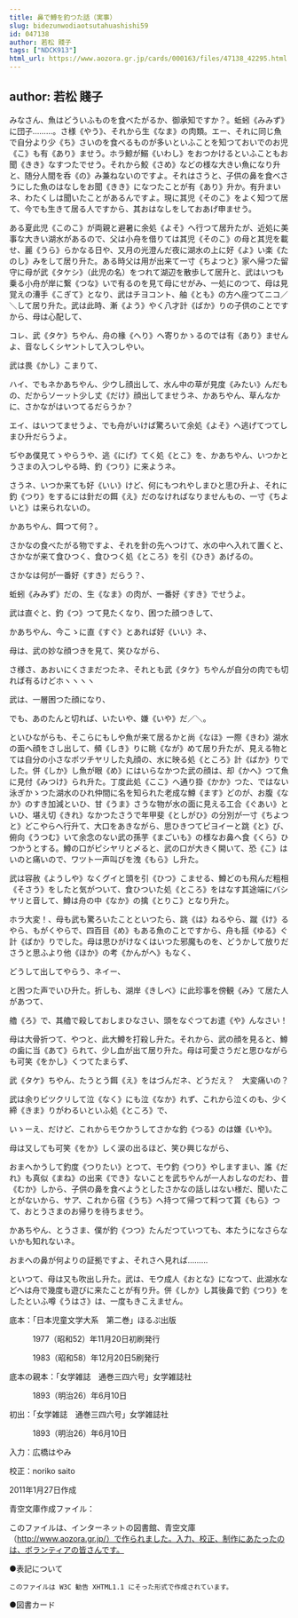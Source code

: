 ```yaml
---
title: 鼻で鱒を釣つた話（実事）
slug: bidezunwodiaotsutahuashishi59
id: 047138
author: 若松 賤子
tags: ["NDCK913"]
html_url: https://www.aozora.gr.jp/cards/000163/files/47138_42295.html
---
```


## author: 若松 賤子

みなさん、魚はどういふものを食べたがるか、御承知ですか？。蚯蚓《みみず》に団子………。さ様《やう》、それから生《なま》の肉類。エー、それに同じ魚で自分より少《ち》さいのを食べるものが多いといふことを知つておいでのお児《こ》も有《あり》ませう。ホラ鯨が鰯《いわし》をおつかけるといふこともお聞《きき》なすつたでせう。それから鮫《さめ》などの様な大きい魚になり升と、随分人間を呑《の》み兼ねないのですよ。それはさうと、子供の鼻を食べさうにした魚のはなしをお聞《きき》になつたことが有《あり》升か。有升まいネ、わたくしは聞いたことがあるんですよ。現に其児《そのこ》をよく知つて居て、今でも生きて居る人ですから、其おはなしをしておあげ申ませう。

ある夏此児《このこ》が両親と避暑に余処《よそ》へ行つて居升たが、近処に美事な大きい湖水があるので、父は小舟を借りては其児《そのこ》の母と其児を載せ、麗《うら》らかなる日や、又月の光澄んだ夜に湖水の上に好《よ》い楽《たのし》みをして居り升た。ある時父は用が出来て一寸《ちよつと》家へ帰つた留守に母が武《タケシ》（此児の名）をつれて湖辺を散歩して居升と、武はいつも乗る小舟が岸に繋《つな》いで有るのを見て母にせがみ、一処にのつて、母は見覚えの漕手《こぎて》となり、武はチヨコント、舳《とも》の方へ座つてニコ／＼して居り升た。武は此時、漸《よう》やく八才計《ばか》りの子供のことですから、母は心配して、


コレ、武《タケ》ちやん、舟の椽《へり》へ寄りかゝるのでは有《あり》ませんよ、音なしくシヤントして入つしやい。



武は畏《かし》こまりて、


ハイ、でもネかあちやん、少ウし顔出して、水ん中の草が見度《みたい》んだもの、だからソーット少し丈《だけ》顔出してませうネ、かあちやん、草んなかに、さかながはいつてるだらうか？

エイ、はいつてませうよ、でも舟がいけば驚ろいて余処《よそ》へ逃げてつてしまひ升だらうよ。

ぢやあ僕見てゝやらうや、逃《にげ》てく処《とこ》を、かあちやん、いつかとうさまの入つしやる時、釣《つり》に来ようネ。

さうネ、いつか来ても好《いい》けど、何にもつれやしまひと思ひ升よ、それに釣《つり》をするには針だの餌《え》だのなければなりませんもの、一寸《ちよいと》は来られないの。

かあちやん、餌つて何？。

さかなの食べたがる物ですよ、それを針の先へつけて、水の中へ入れて置くと、さかなが来て食ひつく、食ひつく処《ところ》を引《ひき》あげるの。

さかなは何が一番好《すき》だらう？、

蚯蚓《みみず》だの、生《なま》の肉が、一番好《すき》でせうよ。



武は直ぐと、釣《つ》つて見たくなり、困つた顔つきして、


かあちやん、今こゝに直《すぐ》とあれば好《いい》ネ、



母は、武の妙な顔つきを見て、笑ひながら、


さ様さ、あおいにくさまだつたネ、それとも武《タケ》ちやんが自分の肉でも切れば有るけどホヽヽヽヽ



武は、一層困つた顔になり、


でも、あのたんと切れば、いたいや、嫌《いや》だ／＼。



といひながらも、そこらにもしや魚が来て居るかと尚《なほ》一際《きわ》湖水の面へ顔をさし出して、頻《しき》りに眺《なが》めて居り升たが、見える物とては自分の小さなポツチヤリした丸顔の、水に映る処《ところ》計《ばか》りでした。併《しか》し魚が眼《め》にはいらなかつた武の顔は、却《かへ》つて魚に見付《みつけ》られ升た。丁度此処《ここ》へ通り掛《かか》つた、ではない泳ぎかゝつた湖水のひれ仲間に名を知られた老成な鱒《ます》どのが、お腹《なか》のすき加減といひ、甘《うま》さうな物が水の面に見える工合《ぐあい》といひ、堪え切《きれ》なかつたさうで年甲斐《としがひ》の分別が一寸《ちよつと》どこやらへ行升て、大口をあきながら、思ひきつてピヨイーと跳《と》び、俯向《うつむ》いて余念のない武の孫芋《まごいも》の様なお鼻へ食《くら》ひつかうとする。鱒の口がピシヤリと〆ると、武の口が大きく開いて、恐《こ》はいのと痛いので、ワツト一声叫びを洩《もら》し升た。

武は容赦《ようしや》なくグイと頭を引《ひつ》こませる、鱒どのも飛んだ粗相《そさう》をしたと気がついて、食ひついた処《ところ》をはなす其途端にバシヤリと音して、鱒は舟の中《なか》の擒《とりこ》となり升た。

ホラ大変！、母も武も驚ろいたことといつたら、跳《は》ねるやら、蹴《け》るやら、もがくやらで、四百目《め》もある魚のことですから、舟も揺《ゆる》ぐ計《ばか》りでした。母は思ひがけなくはいつた邪魔ものを、どうかして放りださうと思ふより他《ほか》の考《かんがへ》もなく、


どうして出してやらう、ネイー、



と困つた声でいひ升た。折しも、湖岸《きしべ》に此珍事を傍観《み》て居た人があつて、


艪《ろ》で、其艪で殺しておしまひなさい、頭をなぐつてお遣《や》んなさい！



母は大骨折つて、やつと、此大鱒を打殺し升た。それから、武の顔を見ると、鱒の歯に当《あて》られて、少し血が出て居り升た。母は可愛さうだと思ひながらも可笑《をかし》くつてたまらず、


武《タケ》ちやん、たうとう餌《え》をはづんだネ、どうだえ？　大変痛いの？



武は余りビツクリして泣《なく》にも泣《なか》れず、これから泣くのも、少く締《きま》りがわるいといふ処《ところ》で、


いゝーえ、だけど、これからモウかうしてさかな釣《つる》のは嫌《いや》。



母は又しても可笑《をか》しく涙の出るほど、笑ひ興じながら、


おまへかうして釣度《つりたい》とつて、モウ釣《つり》やしますまい、誰《だれ》も真似《まね》の出来《でき》ないことを武ちやんが一人おしなのだわ、昔《むか》しから、子供の鼻を食べようとしたさかなの話しはない様だ、聞いたことがないから、サア、これから宿《うち》へ持つて帰つて料つて貰《もら》つて、おとうさまのお帰りを待ちませう。

かあちやん、とうさま、僕が釣《つつ》たんだつていつても、本たうになさらないかも知れないネ。

おまへの鼻が何よりの証拠ですよ、それさへ見れば………



といつて、母は又も吹出し升た。武は、モウ成人《おとな》になつて、此湖水などへは舟で幾度も遊びに来たことが有り升。併《しか》し其後鼻で釣《つり》をしたといふ噂《うはさ》は、一度もきこえません。













底本：「日本児童文学大系　第二巻」ほるぷ出版

　　　1977（昭和52）年11月20日初刷発行

　　　1983（昭和58）年12月20日5刷発行

底本の親本：「女学雑誌　通巻三四六号」女学雑誌社

　　　1893（明治26）年6月10日

初出：「女学雑誌　通巻三四六号」女学雑誌社

　　　1893（明治26）年6月10日

入力：広橋はやみ

校正：noriko saito

2011年1月27日作成

青空文庫作成ファイル：

このファイルは、インターネットの図書館、青空文庫（http://www.aozora.gr.jp/）で作られました。入力、校正、制作にあたったのは、ボランティアの皆さんです。











●表記について


	このファイルは W3C 勧告 XHTML1.1 にそった形式で作成されています。







●図書カード